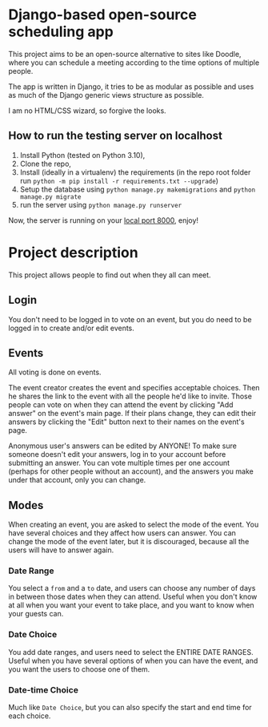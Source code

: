 # Django-based open-source scheduling app

This project aims to be an open-source alternative to sites like Doodle, where
you can schedule a meeting according to the time options of multiple people. 

The app is written in Django, it tries to be as modular as possible and uses as
much of the Django generic views structure as possible. 

I am no HTML/CSS wizard, so forgive the looks.

## How to run the testing server on localhost

1. Install Python (tested on Python 3.10),
2. Clone the repo,
3. Install (ideally in a virtualenv) the requirements
(in the repo root folder run `python -m pip install -r requirements.txt --upgrade`)
4. Setup the database using `python manage.py makemigrations` and `python manage.py migrate`
4. run the server using `python manage.py runserver`

Now, the server is running on your [local port 8000](http://localhost:8000/), enjoy!

# Project description

This project allows people to find out when they all can meet. 

## Login

You don't need to be logged in to vote on an event, but you do need to be
logged in to create and/or edit events.

## Events

All voting is done on events. 

The event creator creates the event and specifies acceptable choices. Then he
shares the link to the event with all the people he'd like to invite. Those
people can vote on when they can attend the event by clicking "Add answer" on
the event's main page. If their plans change, they can edit their answers by
clicking the "Edit" button next to their names on the event's page.

Anonymous user's answers can be edited by ANYONE! To make sure someone doesn't
edit your answers, log in to your account before submitting an answer. You can
vote multiple times per one account (perhaps for other people without an
account), and the answers you make under that account, only you can change.

## Modes

When creating an event, you are asked to select the mode of the event. You have
several choices and they affect how users can answer. You can change the
mode of the event later, but it is discouraged, because all the users will have
to answer again.

### Date Range

You select a `from` and a `to` date, and users can choose any number of days in
between those dates when they can attend. Useful when you don't know at all
when you want your event to take place, and you want to know when your guests
can.

### Date Choice

You add date ranges, and users need to select the ENTIRE DATE RANGES. Useful when
you have several options of when you can have the event, and you want the users
to choose one of them.

### Date-time Choice

Much like `Date Choice`, but you can also specify the start and end time for
each choice.

